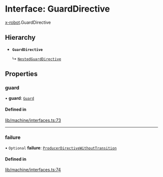# Interface: GuardDirective

[x-robot](../modules/x_robot.md).GuardDirective

## Hierarchy

- **`GuardDirective`**

  ↳ [`NestedGuardDirective`](x_robot.NestedGuardDirective.md)

## Properties

### guard

• **guard**: [`Guard`](x_robot.Guard.md)

#### Defined in

[lib/machine/interfaces.ts:73](https://github.com/Masquerade-Circus/x-robot/blob/a0ed060/lib/machine/interfaces.ts#L73)

___

### failure

• `Optional` **failure**: [`ProducerDirectiveWithoutTransition`](x_robot.ProducerDirectiveWithoutTransition.md)

#### Defined in

[lib/machine/interfaces.ts:74](https://github.com/Masquerade-Circus/x-robot/blob/a0ed060/lib/machine/interfaces.ts#L74)

